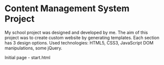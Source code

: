 # Content Management System Project
My school project was designed and developed by me. The aim of this project was to create custom website by generating templates. Each section has 3 design options. Used technologies: HTML5, CSS3, JavaScript DOM manipulations, some jQuery. 

Initial page - start.html